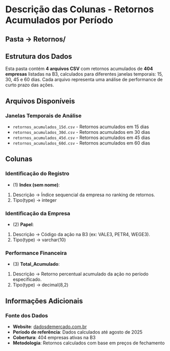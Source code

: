 # Descrição das Colunas - Retornos Acumulados por Período

## Pasta -> Retornos/

## Estrutura dos Dados

Esta pasta contém **4 arquivos CSV** com retornos acumulados de **404 empresas** listadas na B3, calculados para diferentes janelas temporais: 15, 30, 45 e 60 dias. Cada arquivo representa uma análise de performance de curto prazo das ações.

## Arquivos Disponíveis

### **Janelas Temporais de Análise**
- `retornos_acumulados_15d.csv` - Retornos acumulados em 15 dias
- `retornos_acumulados_30d.csv` - Retornos acumulados em 30 dias  
- `retornos_acumulados_45d.csv` - Retornos acumulados em 45 dias
- `retornos_acumulados_60d.csv` - Retornos acumulados em 60 dias

## Colunas

### **Identificação do Registro**

- (1) **Index (sem nome)**:

1. Descrição -> Índice sequencial da empresa no ranking de retornos.
2. Tipo(type) -> integer

### **Identificação da Empresa**

- (2) **Papel**:

1. Descrição -> Código da ação na B3 (ex: VALE3, PETR4, WEGE3).
2. Tipo(type) -> varchar(10)

### **Performance Financeira**

- (3) **Total_Acumulado**:

1. Descrição -> Retorno percentual acumulado da ação no período especificado.
2. Tipo(type) -> decimal(8,2)

## Informações Adicionais

### **Fonte dos Dados**
- **Website**: [dadosdemercado.com.br](https://www.dadosdemercado.com.br/acoes)
- **Período de referência**: Dados calculados até agosto de 2025
- **Cobertura**: 404 empresas ativas na B3
- **Metodologia**: Retornos calculados com base em preços de fechamento
